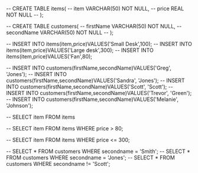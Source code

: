 -- CREATE TABLE items(
-- item VARCHAR(50) NOT NULL,
-- price REAL NOT NULL
-- );

-- CREATE TABLE customers(
-- firstName VARCHAR(50) NOT NULL,
-- secondName VARCHAR(50) NOT NULL
-- );

-- INSERT INTO items(item,price)VALUES('Small Desk',100);
-- INSERT INTO items(item,price)VALUES('Large desk',300);
-- INSERT INTO items(item,price)VALUES('Fan',80);

-- INSERT INTO customers(firstName,secondName)VALUES('Greg', 'Jones');
-- INSERT INTO customers(firstName,secondName)VALUES('Sandra', 'Jones');
-- INSERT INTO customers(firstName,secondName)VALUES('Scott', 'Scott');
-- INSERT INTO customers(firstName,secondName)VALUES('Trevor', 'Green');
-- INSERT INTO customers(firstName,secondName)VALUES('Melanie', 'Johnson');

-- SELECT item FROM items

-- SELECT item FROM items WHERE price > 80;

-- SELECT item FROM items WHERE price <= 300;

-- SELECT * FROM customers WHERE secondname = 'Smith';
-- SELECT * FROM customers WHERE secondname = 'Jones';
-- SELECT * FROM customers WHERE secondname != 'Scott';


